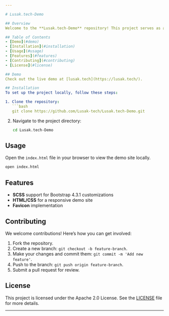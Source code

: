 ```yaml
---

# Lusak.tech-Demo

## Overview
Welcome to the **Lusak.tech-Demo** repository! This project serves as a demo website for Lusak.tech. The site is currently under development, and we will provide updates soon. In the meantime, feel free to explore the codebase.

## Table of Contents
- [Demo](#demo)
- [Installation](#installation)
- [Usage](#usage)
- [Features](#features)
- [Contributing](#contributing)
- [License](#license)

## Demo
Check out the live demo at [lusak.tech](https://lusak.tech/).

## Installation
To set up the project locally, follow these steps:

1. Clone the repository:
   ```bash
   git clone https://github.com/Lusak-tech/Lusak.tech-Demo.git
   ```

2. Navigate to the project directory:
   ```bash
   cd Lusak.tech-Demo
   ```

## Usage
Open the `index.html` file in your browser to view the demo site locally.

```bash
open index.html
```

## Features
- **SCSS** support for Bootstrap 4.3.1 customizations
- **HTML/CSS** for a responsive demo site
- **Favicon** implementation

## Contributing
We welcome contributions! Here’s how you can get involved:

1. Fork the repository.
2. Create a new branch: `git checkout -b feature-branch`.
3. Make your changes and commit them: `git commit -m 'Add new feature'`.
4. Push to the branch: `git push origin feature-branch`.
5. Submit a pull request for review.

## License
This project is licensed under the Apache 2.0 License. See the [LICENSE](LICENSE) file for more details.

---
```


